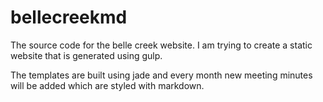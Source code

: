 # bellecreekmd
The source code for the belle creek website. I am trying to create a static website that is generated using gulp.

The templates are built using jade and every month new meeting minutes will be added which are styled with markdown.
